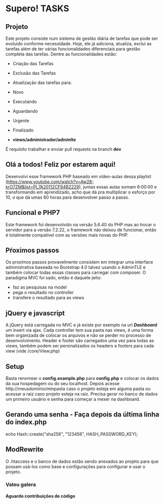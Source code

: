 # Supero! TASKS

## Projeto
Este projeto consiste num sistema de gestão diária de tarefas que pode ser evoluido conforme necessidade. Hoje, ele já adiciona, atualiza, exclui as tarefas além de ter várias funcionalidades diferenciais para gestão completa das tarefas. Dentre as funcionalidades estão:
- Criação das Tarefas
- Exclusão das Tarefas
- Atualização das tarefas para:
 - Novo
 - Executando
 - Aguardando
 - Urgente
 - Finalizado




- **views/administrador/adminlte**

É requisito trabalhar e enviar pull requests na branch **dev**

## Olá a todos! Feliz por estarem aqui!
Desenvolvi esse framework PHP baseado em vídeo-aulas dessa playlist (https://www.youtube.com/watch?v=Aw28-krO7ZM&list=PL7A20112CF84B2229), juntas essas aulas somam 6:00:00 e transformando em aprendizado, acho que dá pra multiplicar o esforço por 10, o que dá umas 60 horas para desenvolver passo a passo.

## Funcional e PHP7
Este framework foi desenvolvido na versão 5.6.40 do PHP mas ao trocar o servidor para a versão 7.2.22, o framework não deixou de funcionar, então é totalmente compatível com as versões mais novas do PHP.

## Pŕoximos passos
Os proxímos passos provavelmente consistem em integrar uma interface administrativa baseada no Bootstrap 4.0 talvez usando o AdminTLE e também colocar todas essas classes para carregar com composer. O paradigma MVC foi sado, então é daquele jeito:

- faz as pesquisas na model
- pega o resultado no controller
- transfere o resultado para as views

## jQuery e javascript
A jQuery está carregada no MVC e já existe por exemplo na url ***Dashboard*** um insert via ajax. Cada controller tem sua pasta nas views, é uma forma bem organizada de colocar os arquivos e não se perder no processo de desenvolvimento. Header e footer são carregados uma vez para todas as views, também podem ser persinalizados os headers e footers para cada view (vide /core/View.php)

## Setup
Basta renomear o **config.example.php** para **config.php** e colocar os dados da sua hospedagem ou do seu localhost. Depois acesse http://meusdominio/minpasta caso o projeto esteja em alguma pasta ou acessar a raiz caso projeto esteja na raiz. Precisa gerar no banco de dados um primeiro usuário e senha para começar a mexer na dashboard.

## Gerando uma senha - Faça depois da última linha do index.php
echo Hash::create("sha256", "123456", HASH_PASSWORD_KEY);

## ModRewrite
O .htaccess e o banco de dados estão sendo anexados ao projeto para que possam usá-los como base e configurações para configurar e usar o projeto.

### Valeu galera

#### Aguardo contribuições de código